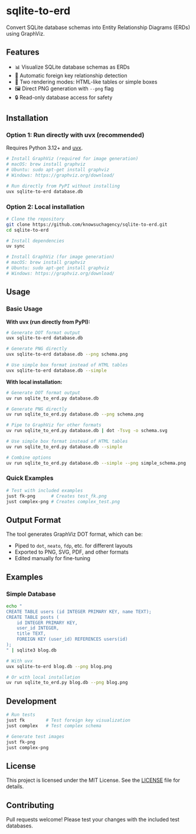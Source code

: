 # sqlite-to-erd

Convert SQLite database schemas into Entity Relationship Diagrams (ERDs) using GraphViz.

## Features

- 📊 Visualize SQLite database schemas as ERDs
- 🔗 Automatic foreign key relationship detection
- 📐 Two rendering modes: HTML-like tables or simple boxes
- 🖼️ Direct PNG generation with `--png` flag
- 🔒 Read-only database access for safety

## Installation

### Option 1: Run directly with uvx (recommended)

Requires Python 3.12+ and [uvx](https://github.com/astral-sh/uv).

```bash
# Install GraphViz (required for image generation)
# macOS: brew install graphviz
# Ubuntu: sudo apt-get install graphviz
# Windows: https://graphviz.org/download/

# Run directly from PyPI without installing
uvx sqlite-to-erd database.db
```

### Option 2: Local installation

```bash
# Clone the repository
git clone https://github.com/knowsuchagency/sqlite-to-erd.git
cd sqlite-to-erd

# Install dependencies
uv sync

# Install GraphViz (for image generation)
# macOS: brew install graphviz
# Ubuntu: sudo apt-get install graphviz
# Windows: https://graphviz.org/download/
```

## Usage

### Basic Usage

**With uvx (run directly from PyPI):**

```bash
# Generate DOT format output
uvx sqlite-to-erd database.db

# Generate PNG directly
uvx sqlite-to-erd database.db --png schema.png

# Use simple box format instead of HTML tables
uvx sqlite-to-erd database.db --simple
```

**With local installation:**

```bash
# Generate DOT format output
uv run sqlite_to_erd.py database.db

# Generate PNG directly
uv run sqlite_to_erd.py database.db --png schema.png

# Pipe to GraphViz for other formats
uv run sqlite_to_erd.py database.db | dot -Tsvg -o schema.svg

# Use simple box format instead of HTML tables
uv run sqlite_to_erd.py database.db --simple

# Combine options
uv run sqlite_to_erd.py database.db --simple --png simple_schema.png
```

### Quick Examples

```bash
# Test with included examples
just fk-png      # Creates test_fk.png
just complex-png # Creates complex_test.png
```

## Output Format

The tool generates GraphViz DOT format, which can be:

- Piped to `dot`, `neato`, `fdp`, etc. for different layouts
- Exported to PNG, SVG, PDF, and other formats
- Edited manually for fine-tuning

## Examples

### Simple Database

```bash
echo "
CREATE TABLE users (id INTEGER PRIMARY KEY, name TEXT);
CREATE TABLE posts (
    id INTEGER PRIMARY KEY,
    user_id INTEGER,
    title TEXT,
    FOREIGN KEY (user_id) REFERENCES users(id)
);
" | sqlite3 blog.db

# With uvx
uvx sqlite-to-erd blog.db --png blog.png

# Or with local installation
uv run sqlite_to_erd.py blog.db --png blog.png
```

## Development

```bash
# Run tests
just fk        # Test foreign key visualization
just complex   # Test complex schema

# Generate test images
just fk-png
just complex-png
```

## License

This project is licensed under the MIT License. See the [LICENSE](LICENSE) file for details.

## Contributing

Pull requests welcome! Please test your changes with the included test databases.
